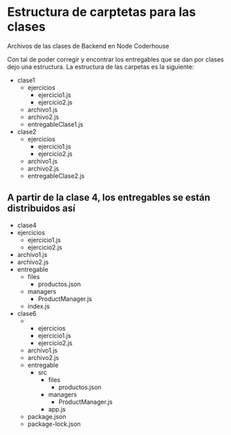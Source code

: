 # Estructura de carptetas para las clases

Archivos de las clases de Backend en Node Coderhouse

Con tal de poder corregir y encontrar los entregables que se dan por clases dejo una estructura. La estructura de las carpetas es la siguiente:

- clase1
  - ejercicios
     - ejercicio1.js
     - ejercicio2.js
  - archivo1.js
  - archivo2.js
  - entregableClase1.js
- clase2
  - ejercicios
     - ejercicio1.js
     - ejercicio2.js
  - archivo1.js
  - archivo2.js
  - entregableClase2.js
 
 ## A partir de la clase 4, los entregables se están distribuidos así

 - clase4
  - ejercicios
     - ejercicio1.js
     - ejercicio2.js
  - archivo1.js
  - archivo2.js
  - entregable
    - files
      - productos.json
    - managers
      - ProductManager.js
    - index.js
- clase6
  - - ejercicios
     - ejercicio1.js
     - ejercicio2.js
  - archivo1.js
  - archivo2.js
  - entregable
    - src   
      - files
        - productos.json
      - managers
        - ProductManager.js
      - app.js
   - package.json
   - package-lock.json